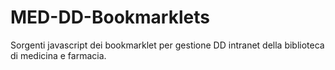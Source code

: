 # MED-DD-Bookmarklets
Sorgenti javascript dei bookmarklet per gestione DD intranet della biblioteca di medicina e farmacia.
